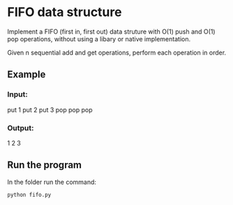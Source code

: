 # FIFO data structure

Implement a FIFO (first in, first out) data struture with O(1) push and O(1) pop operations, without using a libary or native implementation.

Given n sequential add and get operations, perform each operation in order.

## Example

### Input:

put 1
put 2
put 3
pop
pop
pop

### Output:

1
2
3

## Run the program

In the folder run the command:

```
python fifo.py
```
